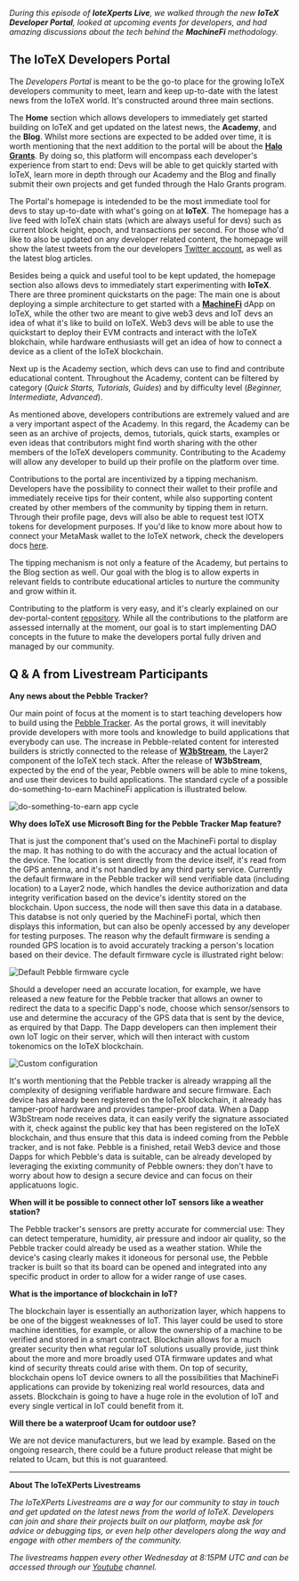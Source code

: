 *During this episode of **IoteXperts Live**, we walked through the new **IoTeX Developer Portal**, looked at upcoming events for developers, and had amazing discussions about the tech behind the **MachineFi** methodology.*


## The IoTeX Developers Portal 
The *Developers Portal* is meant to be the go-to place for the growing IoTeX developers community to meet, learn and keep up-to-date with the latest news from the IoTeX world. It's constructed around three main sections.

The **Home** section which allows developers to immediately get started building on IoTeX and get updated on the latest news, the **Academy**, and the **Blog**. Whilst more sections are expected to be added over time, it is worth mentioning that the next addition to the portal will be about the [**Halo Grants**](https://community.iotex.io/c/halo-grants/61). By doing so, this platform will encompass each developer's experience from start to end: Devs will be able to get quickly started with IoTeX, learn more in depth through our Academy and the Blog and finally submit their own projects and get funded through the Halo Grants program.

The Portal's homepage is intedended to be the most immediate tool for devs to stay up-to-date with what's going on at **IoTeX**. The homepage has a live feed with IoTeX chain stats (which are always useful for devs) such as current block height, epoch, and transactions per second. For those who'd like to also be updated on any developer related content, the homepage will show the latest tweets from the our developers [Twitter account](https://twitter.com/iotex_dev), as well as the latest blog articles. 

Besides being a quick and useful tool to be kept updated, the homepage section also allows devs to immediately start experimenting with **IoTeX**. There are three prominent quickstarts on the page: The main one is about deploying a simple architecture to get started with a [**MachineFi**](https://machinefi.com/) dApp on IoTeX, while the other two are meant to give web3 devs and IoT devs an idea of what it's like to build on IoTeX. Web3 devs will be able to use the quickstart to deploy their EVM contracts and interact with the IoTeX blokchain, while hardware enthusiasts will get an idea of how to connect a device as a client of the IoTeX blockchain.

Next up is the Academy section, which devs can use to find and contribute educational content. Throughout the Academy, content can be filtered by category (*Quick Starts, Tutorials, Guides*) and by difficulty level (*Beginner, Intermediate, Advanced*). 

As mentioned above, developers contributions are extremely valued and are a very important aspect of the Academy. In this regard, the Academy can be seen as an archive of projects, demos, tutorials, quick starts, examples or even ideas that contributors might find worth sharing with the other members of the IoTeX developers community. Contributing to the Academy will allow any developer to build up their profile on the platform over time. 

Contributions to the portal are incentivized by a tipping mechanism. Developers have the possibility to connect their wallet to their profile and immediately receive tips for their content, while also supporting content created by other members of the community by tipping them in return. Through their profile page, devs will also be able to request test IOTX tokens for development purposes. If you'd like to know more about how to connect your MetaMask wallet to the IoTeX network, check the developers docs [here](https://app.gitbook.com/o/-MQ9LhchTp7_QJr-AYG0/s/-MUPHwAAaa4_zIrX70rA/get-started/iotex-wallets/metamask).

The tipping mechanism is not only a feature of the Academy, but pertains to the Blog section as well. Our goal with the blog is to allow experts in relevant fields to contribute educational articles to nurture the community and grow within it. 

Contributing to the platform is very easy, and it's clearly explained on our dev-portal-content [repository](https://github.com/iotexproject/dev-portal-content). While all the contributions to the platform are assessed internally at the moment, our goal is to start implementing DAO concepts in the future to make the developers portal fully driven and managed by our community. 



## Q & A from Livestream Participants

**Any news about the Pebble Tracker?**

Our main point of focus at the moment is to start teaching developers how to build using the [Pebble Tracker](https://metapebble.app/). As the portal grows, it will inevitably provide developers with more tools and knowledge to build applications that everybody can use. The increase in Pebble-related content for interested builders is strictly connected to the release of [**W3bStream**](https://app.gitbook.com/o/-MQ9LhchTp7_QJr-AYG0/s/-MUPHwAAaa4_zIrX70rA/machinefi/w3bstream-network), the Layer2 component of the IoTeX tech stack. After the release of **W3bStream**, expected by the end of the year, Pebble owners will be able to mine tokens, and use their devices to build applications. The standard cycle of a possible do-something-to-earn MachineFi application is illustrated below. 

![do-something-to-earn app cycle](https://user-images.githubusercontent.com/77351244/180025197-eeaefe06-9634-4906-9afa-b1abe28cffe3.png)



**Why does IoTeX use Microsoft Bing for the Pebble Tracker Map feature?**

That is just the component that's used on the MachineFi portal to display the map. It has nothing to do with the accuracy and the actual location of the device. The location is sent directly from the device itself, it's read from the GPS antenna, and it's not handled by any third party service. 
Currently the default firmware in the Pebble tracker will send verifiable data (including location) to a Layer2 node, which handles the device authorization and data integrity verification based on the device's identity stored on the blockchain. Upon success, the node will then save this data in a database. This databse is not only queried by the MachineFi portal, which then displays this information, but can also be openly accessed by any developer for testing purposes. The reason why the default firmware is sending a rounded GPS location is to avoid accurately tracking a person's location based on their device. The default firmware cycle is illustrated right below: 


![Default Pebble firmware cycle](https://user-images.githubusercontent.com/77351244/180023722-98523d72-b388-4d3b-82e2-ee6b8d589b4a.png)


Should a developer need an accurate location, for example, we have released a new feature for the Pebble tracker that allows an owner to redirect the data to a specific Dapp's node, choose which sensor/sensors to use and determine the accuracy of the GPS data that is sent by the device, as erquired by that Dapp. The Dapp developers can then implement their own IoT logic on their server, which will then interact with custom tokenomics on the IoTeX blockchain. 

![Custom configuration](https://user-images.githubusercontent.com/77351244/180024507-483488b8-6afb-47d1-8a48-0456e6b273ec.png)


It's worth mentioning that the Pebble tracker is already wrapping all the complexity of designing verifiable hardware and secure firmware. Each device has already been registered on the IoTeX blockchain, it already has tamper-proof hardware and provides tamper-proof data.  When a Dapp W3bStream node receives data, it can easily verify the signature associated with it, check against the public key that has been registered on the IoTeX blockchain, and thus ensure that this data is indeed coming from the Pebble tracker, and is not fake. Pebble is a finished, retail Web3 device and those Dapps for which Pebble's data is suitable, can be already developed by leveraging the exixting community of Pebble owners: they don't have to worry about how to design a secure device and can focus on their applicatuons logic.


**When will it be possible to connect other IoT sensors like a weather station?**

The Pebble tracker's sensors are pretty accurate for commercial use: They can detect temperature, humidity, air pressure and indoor air quality, so the Pebble tracker could already be used as a weather station. While the device's casing clearly makes it idoneous for personal use, the Pebble tracker is built so that its board can be opened and integrated into any specific product in order to allow for a wider range of use cases. 


**What is the importance of blockchain in IoT?**

The blockchain layer is essentially an authorization layer, which happens to be one of the biggest weaknesses of IoT. This layer could be used to store machine identities, for example, or allow the ownership of a machine to be verified and stored in a smart contract. Blockchain allows for a much greater security then what regular IoT solutions usually provide, just think about the more and more broadly used OTA firmware updates and what kind of security threats could arise with them. On top of security, blockchain opens IoT device owners to all the possibilities that MachineFi applications can provide by tokenizing real world resources, data and assets. Blockchain is going to have a huge role in the evolution of IoT and every single vertical in IoT could benefit from it. 


**Will there be a waterproof Ucam for outdoor use?**

We are not device manufacturers, but we lead by example. Based on the ongoing research, there could be a future product release that might be related to Ucam, but this is not guaranteed. 


___
**About The IoTeXPerts Livestreams**

*The IoTeXPerts Livestreams are a way for our community to stay in touch and get updated on the latest news from the world of IoTeX. Developers can join and share their projects built on our platform, maybe ask for advice or debugging tips, or even help other developers along the way and engage with other members of the community.*

*The livestreams happen every other Wednesday at 8:15PM UTC and can be accessed through our [Youtube](https://www.youtube.com/c/IoTeXOfficialChannel) channel.*

